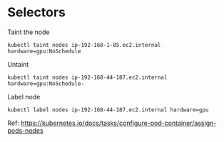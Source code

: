 # Selectors

Taint the node

```
kubectl taint nodes ip-192-168-1-85.ec2.internal hardware=gpu:NoSchedule
```

Untaint
```
kubectl taint nodes ip-192-168-44-187.ec2.internal hardware=gpu:NoSchedule-
```

Label node

```
kubectl label nodes ip-192-168-44-187.ec2.internal hardware=gpu
```
Ref: https://kubernetes.io/docs/tasks/configure-pod-container/assign-pods-nodes
